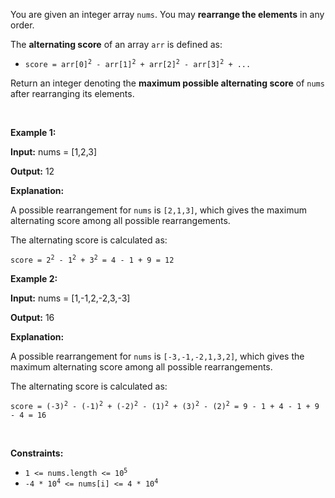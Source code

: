 <p>You are given an integer array <code>nums</code>. You may <strong>rearrange the elements</strong> in any order.</p>

<p>The <strong>alternating score</strong> of an array <code>arr</code> is defined as:</p>

<ul>
	<li><code>score = arr[0]<sup>2</sup> - arr[1]<sup>2</sup> + arr[2]<sup>2</sup> - arr[3]<sup>2</sup> + ...</code></li>
</ul>

<p>Return an integer denoting the <strong>maximum possible alternating score</strong> of <code>nums</code> after rearranging its elements.</p>

<p>&nbsp;</p>
<p><strong class="example">Example 1:</strong></p>

<div class="example-block">
<p><strong>Input:</strong> <span class="example-io">nums = [1,2,3]</span></p>

<p><strong>Output:</strong> <span class="example-io">12</span></p>

<p><strong>Explanation:</strong></p>

<p>A possible rearrangement for <code>nums</code> is <code>[2,1,3]</code>, which gives the maximum alternating score among all possible rearrangements.</p>

<p>The alternating score is calculated as:</p>

<p><code>score = 2<sup>2</sup> - 1<sup>2</sup> + 3<sup>2</sup> = 4 - 1 + 9 = 12</code></p>
</div>

<p><strong class="example">Example 2:</strong></p>

<div class="example-block">
<p><strong>Input:</strong> <span class="example-io">nums = [1,-1,2,-2,3,-3]</span></p>

<p><strong>Output:</strong> <span class="example-io">16</span></p>

<p><strong>Explanation:</strong></p>

<p>A possible rearrangement for <code>nums</code> is <code>[-3,-1,-2,1,3,2]</code>, which gives the maximum alternating score among all possible rearrangements.</p>

<p>The alternating score is calculated as:</p>

<p><code>score = (-3)<sup>2</sup> - (-1)<sup>2</sup> + (-2)<sup>2</sup> - (1)<sup>2</sup> + (3)<sup>2</sup> - (2)<sup>2</sup> = 9 - 1 + 4 - 1 + 9 - 4 = 16</code></p>
</div>

<p>&nbsp;</p>
<p><strong>Constraints:</strong></p>

<ul>
	<li><code>1 &lt;= nums.length &lt;= 10<sup>5</sup></code></li>
	<li><code>-4 * 10<sup>4</sup> &lt;= nums[i] &lt;= 4 * 10<sup>4</sup></code></li>
</ul>
